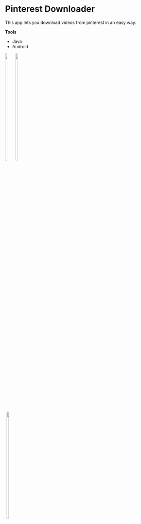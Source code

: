 # Pinterest Downloader
This app lets you download videos from pinterest in an easy way.

<b>Tools</b>
<ul>
  <li>Java</li>
  <li>Android</li>
  
  </ul>
  <div style="float:left;">
<img src="https://user-images.githubusercontent.com/21115664/113523307-80143700-95c0-11eb-8c4d-0a3b47aeb986.jpeg" width="30%" style="margin-right:5px;"></img> <img src="https://user-images.githubusercontent.com/21115664/113523308-81ddfa80-95c0-11eb-84d4-ba7d38df2ce8.jpeg" width="30%"></img> <img src="https://user-images.githubusercontent.com/21115664/113523309-83a7be00-95c0-11eb-884c-ada8d2a2d8eb.jpeg" width="30%" style="margin:5px;"></img> 
</div>

